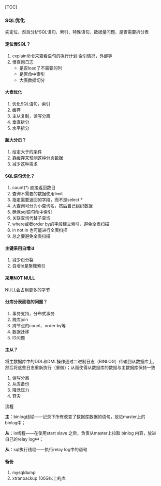 [TOC]

### SQL优化

先定位、然后分析SQL语句，索引、特殊语句、数据量问题、是否需要拆分表

#### 定位慢SQL？

1.  explain命令来查看语句的执行计划 索引情况，外键等
2.  慢查询日志
    *   是否load了不需要的列
    *   是否命中索引
    *   大表数据切分

#### 大表优化

1.  优化SQL语句，索引
2.  缓存
3.  主从复制，读写分离
4.  垂直拆分
5.  水平拆分

#### 超大分页？

1.  给定大于的条件
2.  靠缓存来预测这种分页数据
3.  减少这种需求

#### SQL语句优化？

1.  count(*) 直接返回数目
2.  查询不需要的数据使用limit
3.  指定需要返回的字段，而不是select *
4.  大查询可分为小查询名，然后自己组织数据
5.  确保sql语句命中索引
6.  关联查询代替子查询
7.  where或者order by的字段建立索引，避免全表扫描
8.  in not in 也可能进行全表扫描
9.  总之要避免全表扫描

#### 主键采用自增id

1.  减少页分裂
2.  自增id是聚簇索引

#### 采用NOT NULL

NULL会占用更多的字节

#### 分库分表面临的问题？

1.  事务支持，分布式事务
2.  跨库join
3.  跨节点的count、order by等
4.  数据迁移
5.  ID问题

#### 主从？

将主数据库中的DDL和DML操作通过二进制日志（BINLOG）传输到从数据库上，然后将这些日志重新执行（重做）；从而使得从数据库的数据与主数据库保持一致

1.  读写分离
2.  从库备份
3.  降低压力
4.  容灾

流程

**主**：binlog线程——记录下所有改变了数据库数据的语句，放进master上的binlog中；

**从**：io线程——在使用start slave 之后，负责从master上拉取 binlog 内容，放进自己的relay log中；

**从**：sql执行线程——执行relay log中的语句

#### 备份

1.  mysqldump
2.  xtranbackup  100G以上的库
